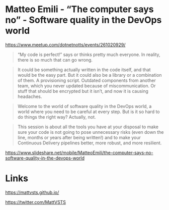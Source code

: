 # Matteo Emili - “The computer says no” - Software quality in the DevOps world

<https://www.meetup.com/dotnetnotts/events/261020929/>

> “My code is perfect!” says or thinks pretty much everyone. In reality, there is so much that can go wrong.

> It could be something actually written in the code itself, and that would be the easy part. But it could also be a library or a combination of them. A provisioning script. Outdated components from another team, which you never updated because of miscommunication. Or stuff that should be encrypted but it isn’t, and now it is causing headaches.

> Welcome to the world of software quality in the DevOps world, a world where you need to be careful at every step. But is it so hard to do things the right way? Actually, not.

> This session is about all the tools you have at your disposal to make sure your code is not going to pose unnecessary risks (even down the line, months or years after being written!) and to make your Continuous Delivery pipelines better, more robust, and more resilient.

<https://www.slideshare.net/mobile/MatteoEmili/the-computer-says-no-software-quality-in-the-devops-world>

# Links

<https://mattvsts.github.io/>

<https://twitter.com/MattVSTS>